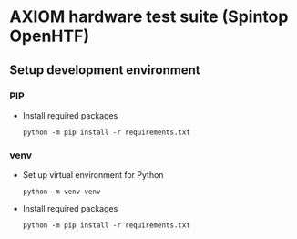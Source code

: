 # AXIOM hardware test suite (Spintop OpenHTF)

## Setup development environment

### PIP

  - Install required packages
    ```console
    python -m pip install -r requirements.txt
    ```

### venv

  - Set up virtual environment for Python
    ```console
    python -m venv venv
    ```
    
  - Install required packages
    ```
    python -m pip install -r requirements.txt
    ```